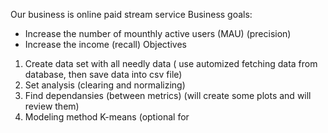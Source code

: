 Our business is online  paid stream service 
Business goals: 
 - Increase the number of mounthly active users (MAU) (precision)
 - Increase the income (recall)
 Objectives
  1. Create data set with all needly data ( use automized fetching  data from database, then  save data into csv file)
  2. Set analysis (clearing and normalizing)
  3. Find dependansies (between metrics) (will create some plots and will review them)
  4. Modeling method K-means (optional for 
